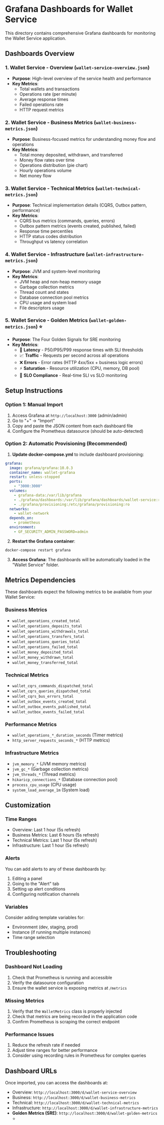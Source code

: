 # Grafana Dashboards for Wallet Service

This directory contains comprehensive Grafana dashboards for monitoring the Wallet Service application.

## Dashboards Overview

### 1. Wallet Service - Overview (`wallet-service-overview.json`)
- **Purpose**: High-level overview of the service health and performance
- **Key Metrics**:
  - Total wallets and transactions
  - Operations rate (per minute)
  - Average response times
  - Failed operations rate
  - HTTP request metrics

### 2. Wallet Service - Business Metrics (`wallet-business-metrics.json`)
- **Purpose**: Business-focused metrics for understanding money flow and operations
- **Key Metrics**:
  - Total money deposited, withdrawn, and transferred
  - Money flow rates over time
  - Operations distribution (pie chart)
  - Hourly operations volume
  - Net money flow

### 3. Wallet Service - Technical Metrics (`wallet-technical-metrics.json`)
- **Purpose**: Technical implementation details (CQRS, Outbox pattern, performance)
- **Key Metrics**:
  - CQRS bus metrics (commands, queries, errors)
  - Outbox pattern metrics (events created, published, failed)
  - Response time percentiles
  - HTTP status codes distribution
  - Throughput vs latency correlation

### 4. Wallet Service - Infrastructure (`wallet-infrastructure-metrics.json`)
- **Purpose**: JVM and system-level monitoring
- **Key Metrics**:
  - JVM heap and non-heap memory usage
  - Garbage collection metrics
  - Thread count and states
  - Database connection pool metrics
  - CPU usage and system load
  - File descriptors usage

### 5. Wallet Service - Golden Metrics (`wallet-golden-metrics.json`) ⭐
- **Purpose**: The Four Golden Signals for SRE monitoring
- **Key Metrics**:
  - 🚀 **Latency** - P50/P95/P99 response times with SLI thresholds
  - 📈 **Traffic** - Requests per second across all operations
  - ❌ **Errors** - Error rates (HTTP 4xx/5xx + business logic errors)
  - ⚡ **Saturation** - Resource utilization (CPU, memory, DB pool)
  - 🎯 **SLO Compliance** - Real-time SLI vs SLO monitoring

## Setup Instructions

### Option 1: Manual Import
1. Access Grafana at `http://localhost:3000` (admin/admin)
2. Go to "+" → "Import"
3. Copy and paste the JSON content from each dashboard file
4. Configure the Prometheus datasource (should be auto-detected)

### Option 2: Automatic Provisioning (Recommended)

1. **Update docker-compose.yml** to include dashboard provisioning:

```yaml
grafana:
  image: grafana/grafana:10.0.3
  container_name: wallet-grafana
  restart: unless-stopped
  ports:
    - "3000:3000"
  volumes:
    - grafana-data:/var/lib/grafana
    - ./grafana/dashboards:/var/lib/grafana/dashboards/wallet-service:ro
    - ./grafana/provisioning:/etc/grafana/provisioning:ro
  networks:
    - wallet-network
  depends_on:
    - prometheus
  environment:
    - GF_SECURITY_ADMIN_PASSWORD=admin
```

2. **Restart the Grafana container**:
```bash
docker-compose restart grafana
```

3. **Access Grafana**: The dashboards will be automatically loaded in the "Wallet Service" folder.

## Metrics Dependencies

These dashboards expect the following metrics to be available from your Wallet Service:

### Business Metrics
- `wallet_operations_created_total`
- `wallet_operations_deposits_total`
- `wallet_operations_withdrawals_total`
- `wallet_operations_transfers_total`
- `wallet_operations_queries_total`
- `wallet_operations_failed_total`
- `wallet_money_deposited_total`
- `wallet_money_withdrawn_total`
- `wallet_money_transferred_total`

### Technical Metrics
- `wallet_cqrs_commands_dispatched_total`
- `wallet_cqrs_queries_dispatched_total`
- `wallet_cqrs_bus_errors_total`
- `wallet_outbox_events_created_total`
- `wallet_outbox_events_published_total`
- `wallet_outbox_events_failed_total`

### Performance Metrics
- `wallet_operations_*_duration_seconds` (Timer metrics)
- `http_server_requests_seconds_*` (HTTP metrics)

### Infrastructure Metrics
- `jvm_memory_*` (JVM memory metrics)
- `jvm_gc_*` (Garbage collection metrics)
- `jvm_threads_*` (Thread metrics)
- `hikaricp_connections_*` (Database connection pool)
- `process_cpu_usage` (CPU usage)
- `system_load_average_1m` (System load)

## Customization

### Time Ranges
- Overview: Last 1 hour (5s refresh)
- Business Metrics: Last 6 hours (5s refresh)
- Technical Metrics: Last 1 hour (5s refresh)
- Infrastructure: Last 1 hour (5s refresh)

### Alerts
You can add alerts to any of these dashboards by:
1. Editing a panel
2. Going to the "Alert" tab
3. Setting up alert conditions
4. Configuring notification channels

### Variables
Consider adding template variables for:
- Environment (dev, staging, prod)
- Instance (if running multiple instances)
- Time range selection

## Troubleshooting

### Dashboard Not Loading
1. Check that Prometheus is running and accessible
2. Verify the datasource configuration
3. Ensure the wallet service is exposing metrics at `/metrics`

### Missing Metrics
1. Verify that the `WalletMetrics` class is properly injected
2. Check that metrics are being recorded in the application code
3. Confirm Prometheus is scraping the correct endpoint

### Performance Issues
1. Reduce the refresh rate if needed
2. Adjust time ranges for better performance
3. Consider using recording rules in Prometheus for complex queries

## Dashboard URLs
Once imported, you can access the dashboards at:
- Overview: `http://localhost:3000/d/wallet-service-overview`
- Business: `http://localhost:3000/d/wallet-business-metrics`
- Technical: `http://localhost:3000/d/wallet-technical-metrics`
- Infrastructure: `http://localhost:3000/d/wallet-infrastructure-metrics`
- **Golden Metrics (SRE)**: `http://localhost:3000/d/wallet-golden-metrics` ⭐
